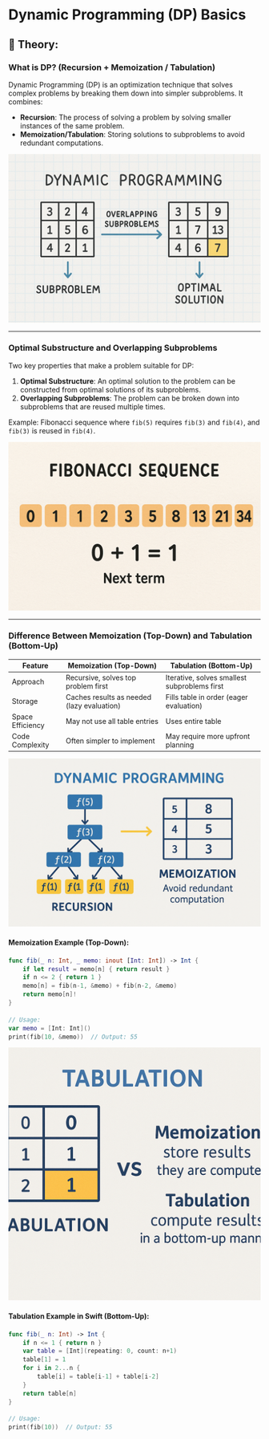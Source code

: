 # Dynamic Programming (DP) Basics

## 📖 Theory:

### What is DP? (Recursion + Memoization / Tabulation)
Dynamic Programming (DP) is an optimization technique that solves complex problems by breaking them down into simpler subproblems. It combines:
- **Recursion**: The process of solving a problem by solving smaller instances of the same problem.
- **Memoization/Tabulation**: Storing solutions to subproblems to avoid redundant computations.

![DP Approach](../images/dp.png)

---

### Optimal Substructure and Overlapping Subproblems
Two key properties that make a problem suitable for DP:
1. **Optimal Substructure**: An optimal solution to the problem can be constructed from optimal solutions of its subproblems.
2. **Overlapping Subproblems**: The problem can be broken down into subproblems that are reused multiple times.

Example: Fibonacci sequence where `fib(5)` requires `fib(3)` and `fib(4)`, and `fib(3)` is reused in `fib(4)`.

![Overlapping Subproblems](../images/fibonaci.png)

---

### Difference Between Memoization (Top-Down) and Tabulation (Bottom-Up)
| Feature          | Memoization (Top-Down)                          | Tabulation (Bottom-Up)                     |
|------------------|-----------------------------------------------|-------------------------------------------|
| Approach         | Recursive, solves top problem first           | Iterative, solves smallest subproblems first |
| Storage          | Caches results as needed (lazy evaluation)    | Fills table in order (eager evaluation)    |
| Space Efficiency | May not use all table entries                  | Uses entire table                          |
| Code Complexity  | Often simpler to implement                    | May require more upfront planning          |

  
![Memoization](../images/memoization.png)
#### Memoization Example (Top-Down):
```swift
func fib(_ n: Int, _ memo: inout [Int: Int]) -> Int {
    if let result = memo[n] { return result }
    if n <= 2 { return 1 }
    memo[n] = fib(n-1, &memo) + fib(n-2, &memo)
    return memo[n]!
}

// Usage:
var memo = [Int: Int]()
print(fib(10, &memo))  // Output: 55
```

![Tabulation](../images/tabulation.png)
#### Tabulation Example in Swift (Bottom-Up):
```swift
func fib(_ n: Int) -> Int {
    if n <= 1 { return n }
    var table = [Int](repeating: 0, count: n+1)
    table[1] = 1
    for i in 2...n {
        table[i] = table[i-1] + table[i-2]
    }
    return table[n]
}

// Usage:
print(fib(10))  // Output: 55
```
